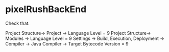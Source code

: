# pixelRushBackEnd
Check that:

Project Structure-> Project -> Language Level = 9 
Project Structure-> Modules -> Language Level = 9 
Settings -> Build, Execution, Deployment -> Compiler -> Java Compiler -> Target Bytecode Version = 9
